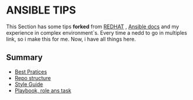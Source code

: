 # ANSIBLE TIPS


This Section has some tips **forked** from [REDHAT](https://redhat.com) , [Ansible docs](https://docs.ansible.com) and my experience in complex environment`s. Every time a nedd to go in multiples link, so i make this for me. Now, i have all things here. 


## Summary

- [Best Pratices](./best-pratices.md)
- [Repo structure](./repo-structure.md)
- [Style Guide](./style-guide.md)
- [Playbook, role ans task](./playbook-role-task.md)




